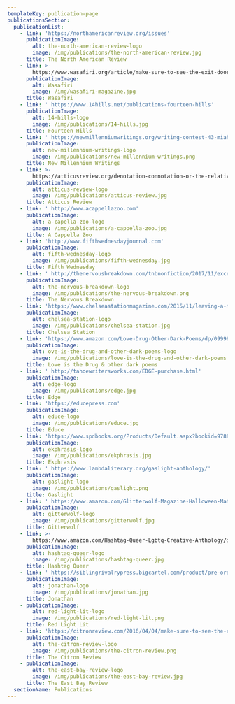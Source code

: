 ```yaml
---
templateKey: publication-page
publicationsSection:
  publicationList:
    - link: 'https://northamericanreview.org/issues'
      publicationImage:
        alt: the-north-american-review-logo
        image: /img/publications/the-north-american-review.jpg
      title: The North American Review
    - link: >-
        https://www.wasafiri.org/article/make-sure-to-see-the-exit-door-by-miah-jeffra/
      publicationImage:
        alt: Wasafiri
        image: /img/wasafiri-magazine.jpg
      title: Wasafiri
    - link: ' https://www.14hills.net/publications-fourteen-hills'
      publicationImage:
        alt: 14-hills-logo
        image: /img/publications/14-hills.jpg
      title: Fourteen Hills
    - link: ' https://newmillenniumwritings.org/writing-contest-43-miah-jeffra-flash-fiction-winner/'
      publicationImage:
        alt: new-millennium-writings-logo
        image: /img/publications/new-millennium-writings.png
      title: New Millennium Writings
    - link: >-
        https://atticusreview.org/denotation-connotation-or-the-relativity-of-shit/
      publicationImage:
        alt: atticus-review-logo
        image: /img/publications/atticus-review.jpg
      title: Atticus Review
    - link: ' http://www.acappellazoo.com'
      publicationImage:
        alt: a-capella-zoo-logo
        image: /img/publications/a-cappella-zoo.jpg
      title: A Cappella Zoo
    - link: 'http://www.fifthwednesdayjournal.com'
      publicationImage:
        alt: fifth-wednesday-logo
        image: /img/publications/fifth-wednesday.jpg
      title: Fifth Wednesday
    - link: ' http://thenervousbreakdown.com/tnbnonfiction/2017/11/excerpt-from-the-first-church-of-whats-happening-by-miah-jeffra/'
      publicationImage:
        alt: the-nervous-breakdown-logo
        image: /img/publications/the-nervous-breakdown.png
      title: The Nervous Breakdown
    - link: 'https://www.chelseastationmagazine.com/2015/11/leaving-a-mark.html'
      publicationImage:
        alt: chelsea-station-logo
        image: /img/publications/chelsea-station.jpg
      title: Chelsea Station
    - link: 'https://www.amazon.com/Love-Drug-Other-Dark-Poems/dp/0999889508'
      publicationImage:
        alt: ove-is-the-drug-and-other-dark-poems-logo
        image: /img/publications/love-is-the-drug-and-other-dark-poems.jpg
      title: Love is the Drug & other dark poems
    - link: ' http://tahoewritersworks.com/EDGE-purchase.html'
      publicationImage:
        alt: edge-logo
        image: /img/publications/edge.jpg
      title: Edge
    - link: 'https://educepress.com'
      publicationImage:
        alt: educe-logo
        image: /img/publications/educe.jpg
      title: Educe
    - link: 'https://www.spdbooks.org/Products/Default.aspx?bookid=9788892926219'
      publicationImage:
        alt: ekphrasis-logo
        image: /img/publications/ekphrasis.jpg
      title: Ekphrasis
    - link: ' https://www.lambdaliterary.org/gaslight-anthology/'
      publicationImage:
        alt: gaslight-logo
        image: /img/publications/gaslight.png
      title: Gaslight
    - link: ' https://www.amazon.com/Glitterwolf-Magazine-Halloween-Matt-Cresswell/dp/1518721036'
      publicationImage:
        alt: gitterwolf-logo
        image: /img/publications/gitterwolf.jpg
      title: Gitterwolf
    - link: >-
        https://www.amazon.com/Hashtag-Queer-Lgbtq-Creative-Anthology/dp/194695201X
      publicationImage:
        alt: hashtag-queer-logo
        image: /img/publications/hashtag-queer.jpg
      title: Hashtag Queer
    - link: ' https://siblingrivalrypress.bigcartel.com/product/pre-order-jonathan-issue-10-a-journal-of-queer-male-fiction-last-all-male-issue'
      publicationImage:
        alt: jonathan-logo
        image: /img/publications/jonathan.jpg
      title: Jonathan
    - publicationImage:
        alt: red-light-lit-logo
        image: /img/publications/red-light-lit.png
      title: Red Light Lit
    - link: 'https://citronreview.com/2016/04/04/make-sure-to-see-the-exit-door/'
      publicationImage:
        alt: the-citron-review-logo
        image: /img/publications/the-citron-review.png
      title: The Citron Review
    - publicationImage:
        alt: the-east-bay-review-logo
        image: /img/publications/the-east-bay-review.jpg
      title: The East Bay Review
  sectionName: Publications
---
```


